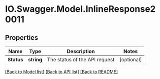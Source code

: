 # IO.Swagger.Model.InlineResponse20011
## Properties

Name | Type | Description | Notes
------------ | ------------- | ------------- | -------------
**Status** | **string** | The status of the API request | [optional] 

[[Back to Model list]](../README.md#documentation-for-models) [[Back to API list]](../README.md#documentation-for-api-endpoints) [[Back to README]](../README.md)

